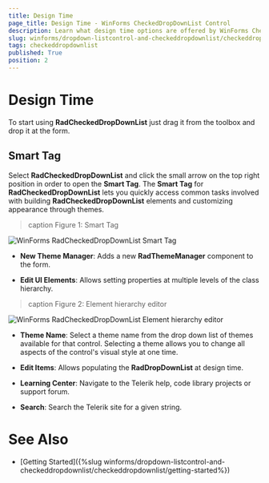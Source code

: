 ```yaml
---
title: Design Time
page_title: Design Time - WinForms CheckedDropDownList Control
description: Learn what design time options are offered by WinForms CheckedDropDownList.
slug: winforms/dropdown-listcontrol-and-checkeddropdownlist/checkeddropdownlist/design-time
tags: checkeddropdownlist
published: True
position: 2
---
```


# Design Time

To start using __RadCheckedDropDownList__ just drag it from the toolbox and drop it at the form.

## Smart Tag

Select __RadCheckedDropDownList__ and click the small arrow on the top right position in order to open the __Smart Tag__. The __Smart Tag__ for __RadCheckedDropDownList__ lets you quickly access common tasks involved with building __RadCheckedDropDownList__ elements and customizing appearance through themes.

>caption Figure 1: Smart Tag

![WinForms RadCheckedDropDownList Smart Tag](images/dropdown-and-listcontrol-checkedropdownlist-design-time001.png)

* __New Theme Manager__: Adds a new __RadThemeManager__ component to the form.
            

* __Edit UI Elements__: Allows setting properties at multiple levels of the class hierarchy.
            
>caption Figure 2: Element hierarchy editor

![WinForms RadCheckedDropDownList Element hierarchy editor](images/dropdown-and-listcontrol-checkedropdownlist-design-time002.png)

* __Theme Name__: Select a theme name from the drop down list of themes available for that control. Selecting a theme allows you to change all aspects of the control's visual style at one time.
            

* __Edit Items__: Allows populating the __RadDropDownList__ at design time.


* __Learning Center__: Navigate to the Telerik help, code library projects or support forum.

* __Search__: Search the Telerik site for a given string.            

# See Also

* [Getting Started]({%slug winforms/dropdown-listcontrol-and-checkeddropdownlist/checkeddropdownlist/getting-started%})
